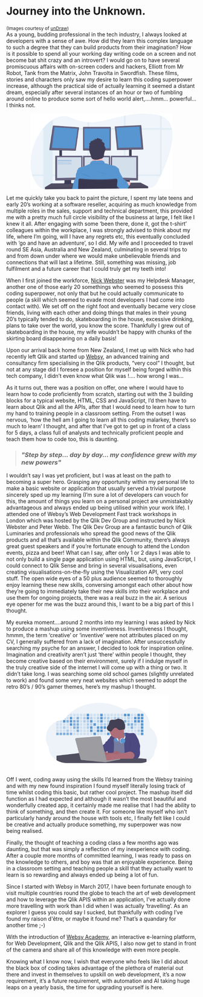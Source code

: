 # Journey into the Unknown.
<span style="font-size: 12px;">(Images courtesy of <a href="https://undraw.co" target="_blank">unDraw</a>)</span>
<br>
As a young, budding professional in the tech industry, I always looked at developers with a sense of awe. How did they learn this complex language to such a degree that they can build products from their imagination? How is it possible to spend all your working day writing code on a screen and not become bat shit crazy and an introvert? 
I would go on to have several promiscuous affairs with on-screen coders and hackers, Elliott from Mr Robot, Tank from the Matrix, John Travolta in Swordfish. These films, stories and characters only saw my desire to learn this coding superpower increase, although the practical side of actually learning it seemed a distant dream, especially after several instances of an hour or two of fumbling around online to produce some sort of hello world alert,….hmm… powerful…I thinks not.

<p align="center">
  <img src="https://github.com/WebsyIO/blog-posts/blob/master/undraw_programming_2svr.svg?raw=true" alt="developer coding" height="200" align="middle"/>
</p>

Let me quickly take you back to paint the picture, I spent my late teens and early 20’s working at a software reseller, acquiring as much knowledge from multiple roles in the sales, support and technical department, this provided me with a pretty much full circle visibility of the business at large, I felt like I knew it all.
After engaging with some ‘been there, done it, got the t-shirt’ colleagues within the workplace, I was strongly advised to think about my life, where I’m going, will I have any regrets etc, this eventually concluded with ‘go and have an adventure’, so I did. My wife and I proceeded to travel round SE Asia, Australia and New Zealand, culminating in several trips to and from down under where we would make unbelievable friends and connections that will last a lifetime. Still, something was missing, job fulfilment and a future career that I could truly get my teeth into!

When I first joined the workforce, [Nick Webster](https://twitter.com/websy85) was my Helpdesk Manager, another one of those early 20 somethings who seemed to possess this coding superpower, not only that but he could actually communicate to people (a skill which seemed to evade most developers I had come into contact with). 
We set off on the right foot and eventually became very close friends, living with each other and doing things that males in their young 20’s typically tended to do, skateboarding in the house, excessive drinking, plans to take over the world, you know the score. Thankfully I grew out of skateboarding in the house, my wife wouldn’t be happy with chunks of the skirting board disappearing on a daily basis! 

Upon our arrival back home from New Zealand, I met up with Nick who had recently left Qlik and  started up [Websy](https://websy.io), an advanced training and consultancy firm specialising in the Qlik products, “very cool” I thought, but not at any stage did I foresee a position for myself being forged within this tech company, I didn’t even know what Qlik was !.... how wrong I was…

As it turns out, there was a position on offer, one where I would have to learn how to code proficiently from scratch, starting out with the 3 building blocks for a typical website, HTML, CSS and JavaScript, I’d then have to learn about Qlik and all the APIs, after that I would need to learn how to turn my hand to training people in a classroom setting. From the outset I was nervous, ‘how the hell am I going to learn all this coding malarkey, there’s so much to learn’ I thought, and after that I’ve got to get up in front of a class for 5 days, a class full of analysts and technically proficient people and teach them how to code too, this is daunting.

> ### *"Step by step… day by day… my confidence grew with my new powers"* 

I wouldn’t say I was yet proficient, but I was at least on the path to becoming a super hero.
Grasping any opportunity within my personal life to make a basic website or application that usually served a trivial purpose sincerely sped up my learning (I’m sure a lot of developers can vouch for this, the amount of things you learn on a personal project are unmistakably advantageous and always ended up being utilised within your work life). 
I attended one of Websy’s Web Development Fast track workshops in London which was hosted by the Qlik Dev Group and instructed by Nick Webster and Peter Webb. The Qlik Dev Group are a fantastic bunch of Qlik Luminaries and professionals who spread the good news of the Qlik products and all that’s available within the Qlik Community, there’s always great guest speakers and if you’re fortunate enough to attend the London events, pizza and beer! 
What can I say, after only 1 or 2 days I was able to not only build a single page application using HTML, but, using JavaScript, I could connect to Qlik Sense and bring in several visualisations, even creating visualisations-on-the-fly using the Visualization API, very cool stuff. The open wide eyes of a  50 plus audience seemed to thoroughly enjoy learning these new skills, conversing amongst each other about how they’re going to immediately take their new skills into their workplace and use them for ongoing projects, there was a real buzz in the air. A serious eye opener for me was the buzz around this, I want to be a big part of this I thought. 

My eureka moment….around 2 months into my learning I was asked by Nick to produce a mashup using some inventiveness. Inventiveness I thought, hmmm, the term ‘creative’ or ‘inventive’ were not attributes placed on my CV, I generally suffered from a lack of imagination. 
After unsuccessfully searching my psyche for an answer, I decided to look for inspiration online. Imagination and creativity aren’t just ‘there’ within people I thought, they become creative based on their environment, surely if I indulge myself in the truly creative side of the internet I will come up with a thing or two. It didn’t take long. I was searching some old school games (slightly unrelated to work) and found some very neat websites which seemed to adopt the retro 80’s / 90’s gamer themes, here’s my mashup I thought.

<p align="center">
  <img src="https://github.com/WebsyIO/blog-posts/blob/master/undraw_developer_activity_bv83.png?raw=true" alt="developer coding" height="200" align="middle"/>
</p>

Off I went, coding away using the skills I’d learned from the Websy training and with my new found inspiration I found myself literally losing track of time whilst coding this basic, but rather cool project. The mashup itself did function as I had expected and although it wasn’t the most beautiful and wonderfully created app, it certainly made me realise that I had the ability to think of something,  and then create it. For someone like myself who isn’t particularly handy around the house with tools etc, I finally felt like I could be creative and actually produce something, my superpower was now being realised.

Finally, the thought of teaching a coding class a few months ago was daunting, but that was simply a reflection of my inexperience with coding.  After a couple more months of committed learning, I was ready to pass on the knowledge to others, and boy was that an enjoyable experience. Being in a classroom setting and teaching people a skill that they actually want to learn is so rewarding and always ended up being a lot of fun. 

Since I started with Websy in March 2017, I have been fortunate enough to visit multiple countries round the globe to teach the art of web development and how to leverage the Qlik APIS within an application, I’ve actually done more travelling with work than I did when I was actually ‘travelling’. As an explorer I guess you could say I sucked, but thankfully with coding I’ve found my raison d'être, or maybe it found me? That’s a quandary for another time ;-)

With the introduction of [Websy Academy](https://websy.academy), an interactive e-learning platform, for Web Development, Qlik and the Qlik APIS, I also now get to stand in front of the camera and share all of this knowledge with even more people.

Knowing what I know now, I wish that everyone who feels like I did about the black box of coding takes advantage of the plethora of material out there and invest in themselves to upskill on web development, it’s a now requirement, it’s a future requirement, with automation and AI taking huge leaps on a yearly basis, the time for upgrading yourself is here. 
